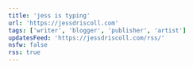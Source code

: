 ```yaml
---
title: 'jess is typing'
url: 'https://jessdriscoll.com'
tags: ['writer', 'blogger', 'publisher', 'artist']
updatesFeed: 'https://jessdriscoll.com/rss/'
nsfw: false
rss: true
---
```

